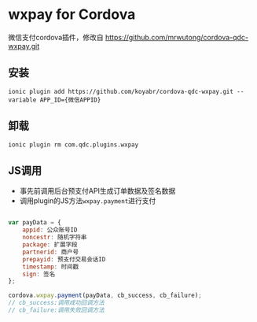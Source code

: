 # wxpay for Cordova

微信支付cordova插件，修改自 https://github.com/mrwutong/cordova-qdc-wxpay.git


## 安装

```
ionic plugin add https://github.com/koyabr/cordova-qdc-wxpay.git --variable APP_ID={微信APPID}
```

## 卸载
```
ionic plugin rm com.qdc.plugins.wxpay
```


## JS调用

* 事先前调用后台预支付API生成订单数据及签名数据
* 调用plugin的JS方法`wxpay.payment`进行支付

```js

var payData = {
	appid: 公众账号ID
	noncestr: 随机字符串
	package: 扩展字段
	partnerid: 商户号
	prepayid: 预支付交易会话ID
	timestamp: 时间戳
	sign: 签名
};

cordova.wxpay.payment(payData, cb_success, cb_failure);
// cb_success:调用成功回调方法
// cb_failure:调用失败回调方法

```

